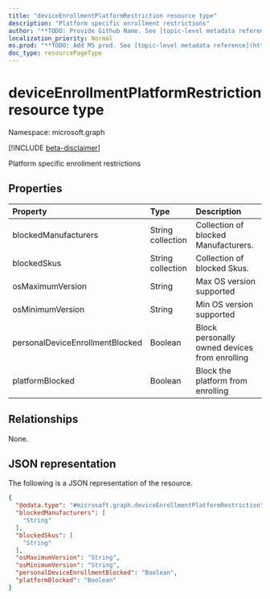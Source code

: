 ```yaml
---
title: "deviceEnrollmentPlatformRestriction resource type"
description: "Platform specific enrollment restrictions"
author: "**TODO: Provide Github Name. See [topic-level metadata reference](https://msgo.azurewebsites.net/add/document/guidelines/metadata.html#topic-level-metadata)**"
localization_priority: Normal
ms.prod: "**TODO: Add MS prod. See [topic-level metadata reference](https://msgo.azurewebsites.net/add/document/guidelines/metadata.html#topic-level-metadata)**"
doc_type: resourcePageType
---
```


# deviceEnrollmentPlatformRestriction resource type

Namespace: microsoft.graph

[!INCLUDE [beta-disclaimer](../../includes/beta-disclaimer.md)]

Platform specific enrollment restrictions

## Properties
|Property|Type|Description|
|:---|:---|:---|
|blockedManufacturers|String collection|Collection of blocked Manufacturers.|
|blockedSkus|String collection|Collection of blocked Skus.|
|osMaximumVersion|String|Max OS version supported|
|osMinimumVersion|String|Min OS version supported|
|personalDeviceEnrollmentBlocked|Boolean|Block personally owned devices from enrolling|
|platformBlocked|Boolean|Block the platform from enrolling|

## Relationships
None.

## JSON representation
The following is a JSON representation of the resource.
<!-- {
  "blockType": "resource",
  "@odata.type": "microsoft.graph.deviceEnrollmentPlatformRestriction"
}
-->
``` json
{
  "@odata.type": "#microsoft.graph.deviceEnrollmentPlatformRestriction",
  "blockedManufacturers": [
    "String"
  ],
  "blockedSkus": [
    "String"
  ],
  "osMaximumVersion": "String",
  "osMinimumVersion": "String",
  "personalDeviceEnrollmentBlocked": "Boolean",
  "platformBlocked": "Boolean"
}
```

